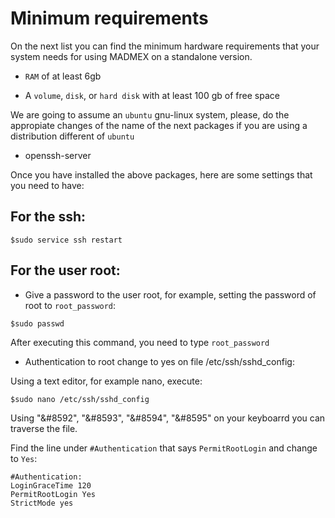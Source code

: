 # Minimum requirements

On the next list you can find the minimum hardware requirements that your system needs for using MADMEX on a standalone version. 

* `RAM` of at least 6gb

* A `volume`, `disk`, or `hard disk` with at least 100 gb of free space

We are going to assume an `ubuntu` gnu-linux system, please, do the appropiate changes of the name of the next packages if you are using a distribution different of `ubuntu` 

* openssh-server

Once you have installed the above packages, here are some settings that you need to have:

## For the ssh:

```
$sudo service ssh restart
```

## For the user root:

* Give a password to the user root, for example, setting the password of root to `root_password`:

```
$sudo passwd
```
After executing this command, you need to type `root_password`

* Authentication to root change to yes on file /etc/ssh/sshd_config:

Using a text editor, for example nano, execute:

```
$sudo nano /etc/ssh/sshd_config
```

Using "&#8592", "&#8593", "&#8594", "&#8595" on your keyboarrd you can traverse the file.

Find the line under `#Authentication` that says `PermitRootLogin` and change to `Yes`:

```
#Authentication:
LoginGraceTime 120
PermitRootLogin Yes
StrictMode yes
```











